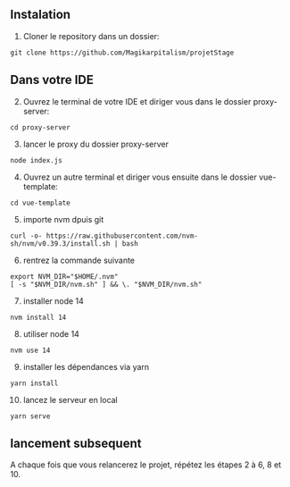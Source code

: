 ## Instalation 

1. Cloner le repository dans un dossier:
```shell
git clone https://github.com/Magikarpitalism/projetStage
```

## Dans votre IDE

2. Ouvrez le terminal de votre IDE et diriger vous dans le dossier proxy-server:
```shell
cd proxy-server
```

3. lancer le proxy du dossier proxy-server
```shell
node index.js
```

4. Ouvrez un autre terminal et diriger vous ensuite dans le dossier vue-template:
```shell
cd vue-template
```

5. importe nvm dpuis git
```shell
curl -o- https://raw.githubusercontent.com/nvm-sh/nvm/v0.39.3/install.sh | bash
```

6. rentrez la commande suivante
```shell
export NVM_DIR="$HOME/.nvm"
[ -s "$NVM_DIR/nvm.sh" ] && \. "$NVM_DIR/nvm.sh"
```

7. installer node 14
```shell
nvm install 14
```

8. utiliser node 14
```shell
nvm use 14
```

9. installer les dépendances via yarn
```shell
yarn install
```

10. lancez le serveur en local
```shell
yarn serve
```

## lancement subsequent

A chaque fois que vous relancerez le projet, répétez les étapes 2 à 6, 8 et 10.